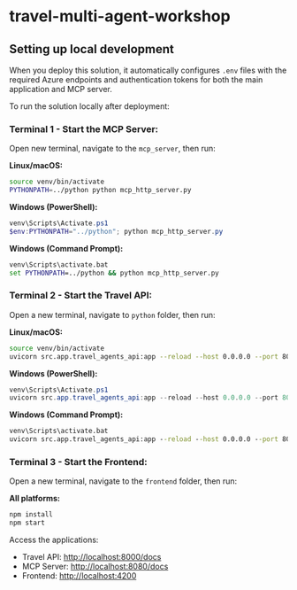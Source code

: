 # travel-multi-agent-workshop

## Setting up local development

When you deploy this solution, it automatically configures `.env` files with the required Azure endpoints and authentication tokens for both the main application and MCP server.

To run the solution locally after deployment:

### Terminal 1 - Start the MCP Server:

Open new terminal, navigate to the `mcp_server`, then run:

**Linux/macOS:**
```bash
source venv/bin/activate
PYTHONPATH=../python python mcp_http_server.py
```

**Windows (PowerShell):**
```powershell
venv\Scripts\Activate.ps1
$env:PYTHONPATH="../python"; python mcp_http_server.py
```

**Windows (Command Prompt):**
```cmd
venv\Scripts\activate.bat
set PYTHONPATH=../python && python mcp_http_server.py
```

### Terminal 2 - Start the Travel API:

Open a new terminal, navigate to `python` folder, then run:

**Linux/macOS:**
```bash
source venv/bin/activate
uvicorn src.app.travel_agents_api:app --reload --host 0.0.0.0 --port 8000
```

**Windows (PowerShell):**
```powershell
venv\Scripts\Activate.ps1
uvicorn src.app.travel_agents_api:app --reload --host 0.0.0.0 --port 8000
```

**Windows (Command Prompt):**
```cmd
venv\Scripts\activate.bat
uvicorn src.app.travel_agents_api:app --reload --host 0.0.0.0 --port 8000
```

### Terminal 3 - Start the Frontend:

Open a new terminal, navigate to the `frontend` folder, then run:

**All platforms:**
```bash
npm install
npm start
```

Access the applications:

- Travel API: [http://localhost:8000/docs](http://localhost:8000/docs)
- MCP Server: [http://localhost:8080/docs](http://localhost:8080/docs)
- Frontend: [http://localhost:4200](http://localhost:4200/)